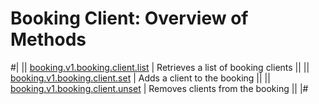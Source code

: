 # Booking Client: Overview of Methods

#|
|| [booking.v1.booking.client.list](./booking-v1-booking-client-list.md) | Retrieves a list of booking clients ||
|| [booking.v1.booking.client.set](./booking-v1-booking-client-set.md) | Adds a client to the booking ||
|| [booking.v1.booking.client.unset](./booking-v1-booking-client-unset.md) | Removes clients from the booking ||
|#